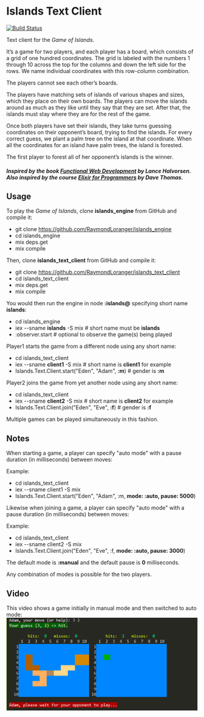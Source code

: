 # Islands Text Client

[![Build Status](https://travis-ci.org/RaymondLoranger/islands_text_client.svg?branch=master)](https://travis-ci.org/RaymondLoranger/islands_text_client)

Text client for the _Game of Islands_.

It’s a game for two players, and each player has a board, which consists of a
grid of one hundred coordinates. The grid is labeled with the numbers 1 through
10 across the top for the columns and down the left side for the rows. We name
individual coordinates with this row-column combination.

The players cannot see each other’s boards.

The players have matching sets of islands of various shapes and sizes, which
they place on their own boards. The players can move the islands around as
much as they like until they say that they are set. After that, the islands must
stay where they are for the rest of the game.

Once both players have set their islands, they take turns guessing coordinates
on their opponent’s board, trying to find the islands. For every correct guess,
we plant a palm tree on the island at that coordinate. When all the coordinates
for an island have palm trees, the island is forested.

The first player to forest all of her opponent’s islands is the winner.

##### Inspired by the book [Functional Web Development](https://pragprog.com/book/lhelph/functional-web-development-with-elixir-otp-and-phoenix) by Lance Halvorsen.<br>Also inspired by the course [Elixir for Programmers](https://codestool.coding-gnome.com/courses/elixir-for-programmers) by Dave Thomas.

## Usage

To play the _Game of Islands_, clone **islands_engine** from GitHub and compile it:

  - git clone https://github.com/RaymondLoranger/islands_engine
  - cd islands_engine
  - mix deps.get
  - mix compile

Then, clone **islands_text_client** from GitHub and compile it:

  - git clone https://github.com/RaymondLoranger/islands_text_client
  - cd islands_text_client
  - mix deps.get
  - mix compile

You would then run the engine in node **:islands@<hostname>** specifying short name **islands**:

  - cd islands_engine
  - iex --sname **islands** -S mix # short name must be **islands**
  - :observer.start # optional to observe the game(s) being played

Player1 starts the game from a different node using any short name:

  - cd islands_text_client
  - iex --sname **client1** -S mix # short name is **client1** for example
  - Islands.Text.Client.start("Eden", "Adam", **:m**) # gender is **:m**

Player2 joins the game from yet another node using any short name:

  - cd islands_text_client
  - iex --sname **client2** -S mix # short name is **client2** for example
  - Islands.Text.Client.join("Eden", "Eve", **:f**) # gender is **:f**

Multiple games can be played simultaneously in this fashion.

## Notes

When starting a game, a player can specify "auto mode" with a pause duration
(in milliseconds) between moves:

Example:

  - cd islands_text_client
  - iex --sname client1 -S mix
  - Islands.Text.Client.start("Eden", "Adam", :m, **mode: :auto, pause: 5000**)

Likewise when joining a game, a player can specify "auto mode" with a pause
duration (in milliseconds) between moves:

Example:

  - cd islands_text_client
  - iex --sname client2 -S mix
  - Islands.Text.Client.join("Eden", "Eve", :f, **mode: :auto, pause: 3000**)

  The default mode is **:manual** and the default pause is **0** milliseconds.

  Any combination of modes is possible for the two players.

## Video

This video shows a game initially in manual mode and then switched to auto mode:
[![Game of Islands - Video](assets/player1_guess1.png)](https://photos.app.goo.gl/uJAFHHbfVMSfbXbS7)
